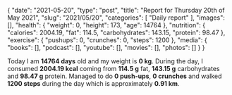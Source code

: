 {
    "date": "2021-05-20",
    "type": "post",
    "title": "Report for Thursday 20th of May 2021",
    "slug": "2021\/05\/20",
    "categories": [
        "Daily report"
    ],
    "images": [],
    "health": {
        "weight": 0,
        "height": 173,
        "age": 14764
    },
    "nutrition": {
        "calories": 2004.19,
        "fat": 114.5,
        "carbohydrates": 143.15,
        "protein": 98.47
    },
    "exercise": {
        "pushups": 0,
        "crunches": 0,
        "steps": 1200
    },
    "media": {
        "books": [],
        "podcast": [],
        "youtube": [],
        "movies": [],
        "photos": []
    }
}

Today I am <strong>14764 days</strong> old and my weight is <strong>0 kg</strong>. During the day, I consumed <strong>2004.19 kcal</strong> coming from <strong>114.5 g</strong> fat, <strong>143.15 g</strong> carbohydrates and <strong>98.47 g</strong> protein. Managed to do <strong>0 push-ups</strong>, <strong>0 crunches</strong> and walked <strong>1200 steps</strong> during the day which is approximately <strong>0.91 km</strong>.